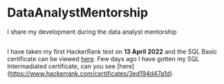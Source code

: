 # DataAnalystMentorship
I share my development during the data analyst mentorship

##
I have taken my first HackerRank test on __13 April 2022__ and the SQL Basic certificate can be viewed [here](https://www.hackerrank.com/certificates/03bc2c6b796b).
Few days ago I have gotten my SQL Intermadiated certificate, can you see [here] (https://www.hackerrank.com/certificates/3ed194d47a1d).
